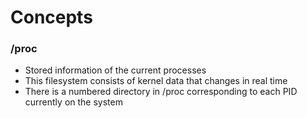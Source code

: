 # Concepts

### /proc
- Stored information of the current processes
- This filesystem consists of kernel data that changes in real time
- There is a numbered directory in /proc corresponding to each PID currently on the system
